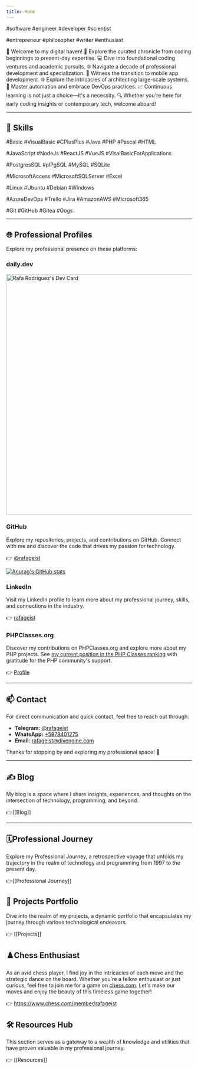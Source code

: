 ```yaml
---
title: Home
---
```

#software #engineer #developer #scientist

#entrepreneur #philosopher #writer #enthusiast

🚀 Welcome to my digital haven! 📅 Explore the curated chronicle from coding beginnings to present-day expertise. 💻 Dive into foundational coding ventures and academic pursuits. 🌐 Navigate a decade of professional development and specialization. 📱 Witness the transition to mobile app development. 🌐 Explore the intricacies of architecting large-scale systems. 🤖 Master automation and embrace DevOps practices. 📈 Continuous learning is not just a choice—it's a necessity. 🔍 Whether you're here for early coding insights or contemporary tech, welcome aboard!

___
## 💪 Skills

#Basic #VisualBasic #CPlusPlus #Java #PHP #Pascal #HTML 

#JavaScript #NodeJs #ReactJS #VueJS #VisalBasicForApplications

#PostgresSQL #plPgSQL #MySQL #SQLite 

#MicrosoftAccess #MicrosoftSQLServer #Excel

#Linux #Ubuntu #Debian #Windows

#AzureDevOps #Trello #Jira #AmazonAWS #Microsoft365

#Git #GitHub #Gitea #Gogs

___
## 🌐 Professional Profiles

Explore my professional presence on these platforms:
### daily.dev
<a href="https://app.daily.dev/rafageist"><img src="https://api.daily.dev/devcards/v2/YhEpwXdlkRpAA491aj7nP.png?type=wide&r=zbn&nocache={$nocache}" width="652" alt="Rafa Rodríguez's Dev Card"/></a>

### GitHub

Explore my repositories, projects, and contributions on GitHub. Connect with me and discover the code that drives my passion for technology.

👉 [@rafageist](https://github.com/rafageist)

 [![Anurag's GitHub stats](https://github-readme-stats.vercel.app/api?username=rafageist&show_icons=true&show=reviews,discussions_started,discussions_answered,prs_merged,prs_merged_percentage)](https://github.com/rafageist)
### LinkedIn

Visit my LinkedIn profile to learn more about my professional journey, skills, and connections in the industry.

👉 [rafageist](https://www.linkedin.com/in/rafageist)
### PHPClasses.org

Discover my contributions on PHPClasses.org and explore more about my PHP projects. See [my current position in the PHP Classes ranking](https://www.phpclasses.org/reputation/user/1094404/ranking/) with gratitude for the PHP community's support.

👉 [Profile](https://www.phpclasses.org/browse/author/1094404.html)
___
## 📫 Contact

For direct communication and quick contact, feel free to reach out through:

- **Telegram:** [@rafageist](https://t.me/rafageist)
- **WhatsApp:** [+5978401275](https://wa.me/+5978401275)
- **Email:** [rafageist@divengine.com](mailto:rafageist@divengine.com)

Thanks for stopping by and exploring my professional space! 🚀

___
## ✍️ Blog

My blog is a space where I share insights, experiences, and thoughts on the intersection of technology, programming, and beyond. 

👉[[Blog]]
___
## 🗓️Professional Journey 

Explore my Professional Journey, a retrospective voyage that unfolds my trajectory in the realm of technology and programming from 1997 to the present day. 

👉[[Professional Journey]]
## 🚀 Projects Portfolio

Dive into the realm of my projects, a dynamic portfolio that encapsulates my journey through various technological endeavors. 

👉 [[Projects]]

## ♟️Chess Enthusiast

As an avid chess player, I find joy in the intricacies of each move and the strategic dance on the board. Whether you're a fellow enthusiast or just curious, feel free to join me for a game on [chess.com](https://www.chess.com/). Let's make our moves and enjoy the beauty of this timeless game together!

👉 https://www.chess.com/member/rafageist
## 🛠️ Resources Hub

This section serves as a gateway to a wealth of knowledge and utilities that have proven valuable in my professional journey. 

👉 [[Resources]]
